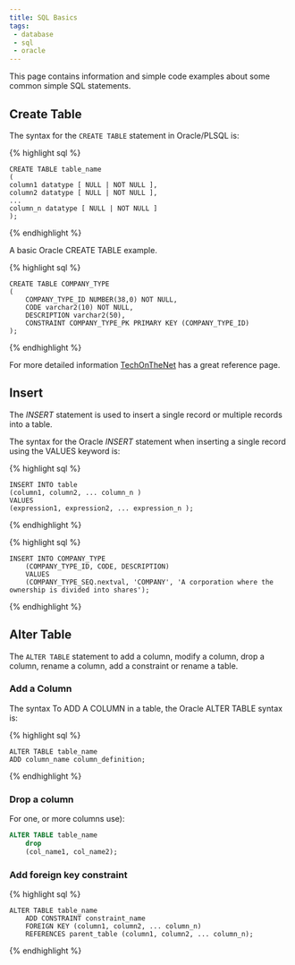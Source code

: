 ```yaml
---
title: SQL Basics
tags:
 - database
 - sql
 - oracle
---
```


This page contains information and simple code examples about some common simple SQL statements.

## Create Table

The syntax for the `CREATE TABLE` statement in Oracle/PLSQL is:

{% highlight sql %}

    CREATE TABLE table_name
    ( 
    column1 datatype [ NULL | NOT NULL ],
    column2 datatype [ NULL | NOT NULL ],
    ...
    column_n datatype [ NULL | NOT NULL ]
    );
{% endhighlight %}

A basic Oracle CREATE TABLE example.

{% highlight sql %}

    CREATE TABLE COMPANY_TYPE
    ( 
        COMPANY_TYPE_ID NUMBER(38,0) NOT NULL,
        CODE varchar2(10) NOT NULL,
        DESCRIPTION varchar2(50),
        CONSTRAINT COMPANY_TYPE_PK PRIMARY KEY (COMPANY_TYPE_ID)
    );
{% endhighlight %}

For more detailed information [TechOnTheNet](https://www.techonthenet.com/oracle/tables/create_table.php) has a great reference page.

## Insert

The *INSERT* statement is used to insert a single record or multiple records into a table.

The syntax for the Oracle *INSERT* statement when inserting a single record using the VALUES keyword is:

{% highlight sql %}

    INSERT INTO table
    (column1, column2, ... column_n )
    VALUES
    (expression1, expression2, ... expression_n );
{% endhighlight %}

{% highlight sql %}

    INSERT INTO COMPANY_TYPE
        (COMPANY_TYPE_ID, CODE, DESCRIPTION)
        VALUES
        (COMPANY_TYPE_SEQ.nextval, 'COMPANY', 'A corporation where the ownership is divided into shares');
{% endhighlight %}

## Alter Table

The `ALTER TABLE` statement to add a column, modify a column, drop a column, rename a column, add a constraint or rename a table.

### Add a Column

The syntax To ADD A COLUMN in a table, the Oracle ALTER TABLE syntax is:

{% highlight sql %}

    ALTER TABLE table_name
    ADD column_name column_definition;
{% endhighlight %}

### Drop a column

For one, or more columns use):
```sql
ALTER TABLE table_name
    drop
    (col_name1, col_name2);
```

### Add foreign key constraint

{% highlight sql %}

    ALTER TABLE table_name
        ADD CONSTRAINT constraint_name
        FOREIGN KEY (column1, column2, ... column_n)
        REFERENCES parent_table (column1, column2, ... column_n);
{% endhighlight %}

